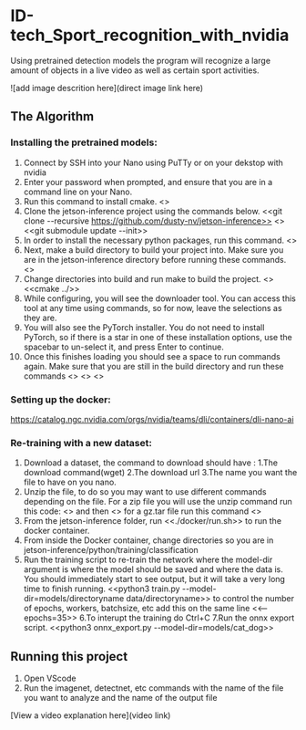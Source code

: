 # ID-tech_Sport_recognition_with_nvidia

Using pretrained detection models the program will recognize a large amount of objects in a live video as well as certain sport activities.

![add image descrition here](direct image link here)

## The Algorithm

### Installing the pretrained models:
1. Connect by SSH into your Nano using PuTTy or on your dekstop with nvidia
2. Enter your password when prompted, and ensure that you are in a command line on your Nano.
3. Run this command to install cmake. <<sudo apt-get install git cmake>>
4. Clone the jetson-inference project using the commands below.
   <<git clone --recursive https://github.com/dusty-nv/jetson-inference>>
   <<cd jetson-inference>>
   <<git submodule update --init>>
5. In order to install the necessary python packages, run this command.  <<sudo apt-get install libpython3-dev python3-numpy>>
6.  Next, make a build directory to build your project into. Make sure you are in the jetson-inference directory before running these commands.  <<mkdir build>>
7.  Change directories into build and run make to build the project.
   <<cd build>>
   <<cmake ../>>
8. While configuring, you will see the downloader tool. You can access this tool at any time using commands, so for now, leave the selections as they are.
9. You will also see the PyTorch installer. You do not need to install PyTorch, so if there is a star in one of these installation options, use the spacebar to un-select it, and press Enter to continue.
10. Once this finishes loading you should see a space to run commands again. Make sure that you are still in the build directory and run these commands
    <<make>>
    <<sudo make install>>
    <<sudo ldconfig>>

### Setting up the docker: 
https://catalog.ngc.nvidia.com/orgs/nvidia/teams/dli/containers/dli-nano-ai
### Re-training with a new dataset:
1. Download a dataset, the command to download should have : 1.The download command(wget) 2.The download url 3.The name you want the file to have on you nano.
2. Unzip the file, to do so you may want to use different commands depending on the file. For a zip file you will use the unzip command
   run this code: <<sudo apt-get install unzip>> and then <<unzip filename>>
   for a gz.tar file run this command <<tar xvzf filename>>
3. From the jetson-inference folder, run <<./docker/run.sh>> to run the docker container.
4. From inside the Docker container, change directories so you are in jetson-inference/python/training/classification
5. Run the training script to re-train the network where the model-dir argument is where the model should be saved and where the data is.  You should immediately start to see output, but it will take a very long time to finish running.
   <<python3 train.py --model-dir=models/directoryname data/directoryname>> to control the number of epochs, workers, batchsize, etc add this on the same line <<--epochs=35>>
6.To interupt the training do Ctrl+C
7.Run the onnx export script. <<python3 onnx_export.py --model-dir=models/cat_dog>>

## Running this project
1. Open VScode
2. Run the imagenet, detectnet, etc commands with the name of the file you want to analyze and the name of the output file

[View a video explanation here](video link)
